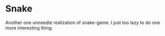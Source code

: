 # Snake
Another one unneedle realization of snake-game. I just too lazy to do one more interesting thing.

